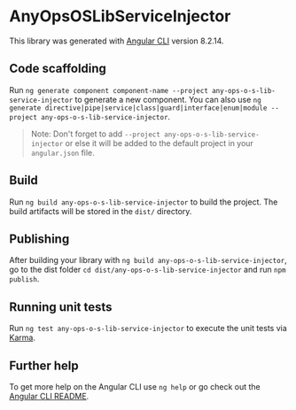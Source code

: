 # AnyOpsOSLibServiceInjector

This library was generated with [Angular CLI](https://github.com/angular/angular-cli) version 8.2.14.

## Code scaffolding

Run `ng generate component component-name --project any-ops-o-s-lib-service-injector` to generate a new component. You can also use `ng generate directive|pipe|service|class|guard|interface|enum|module --project any-ops-o-s-lib-service-injector`.
> Note: Don't forget to add `--project any-ops-o-s-lib-service-injector` or else it will be added to the default project in your `angular.json` file. 

## Build

Run `ng build any-ops-o-s-lib-service-injector` to build the project. The build artifacts will be stored in the `dist/` directory.

## Publishing

After building your library with `ng build any-ops-o-s-lib-service-injector`, go to the dist folder `cd dist/any-ops-o-s-lib-service-injector` and run `npm publish`.

## Running unit tests

Run `ng test any-ops-o-s-lib-service-injector` to execute the unit tests via [Karma](https://karma-runner.github.io).

## Further help

To get more help on the Angular CLI use `ng help` or go check out the [Angular CLI README](https://github.com/angular/angular-cli/blob/master/README.md).

